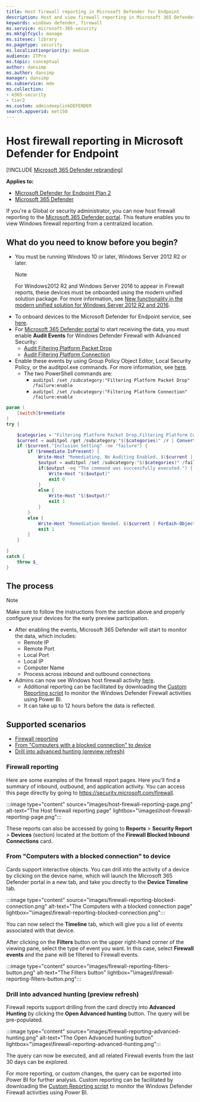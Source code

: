```yaml
---
title: Host firewall reporting in Microsoft Defender for Endpoint
description: Host and view firewall reporting in Microsoft 365 Defender portal.
keywords: windows defender, firewall
ms.service: microsoft-365-security
ms.mktglfcycl: manage
ms.sitesec: library
ms.pagetype: security
ms.localizationpriority: medium
audience: ITPro
ms.topic: conceptual
author: dansimp
ms.author: dansimp
manager: dansimp
ms.subservice: mde
ms.collection: 
- m365-security
- tier2
ms.custom: admindeeplinkDEFENDER
search.appverid: met150
---
```


# Host firewall reporting in Microsoft Defender for Endpoint

[!INCLUDE [Microsoft 365 Defender rebranding](../../includes/microsoft-defender.md)]

**Applies to:**
- [Microsoft Defender for Endpoint Plan 2](https://go.microsoft.com/fwlink/p/?linkid=2154037)
- [Microsoft 365 Defender](https://go.microsoft.com/fwlink/?linkid=2118804)

If you're a Global or security administrator, you can now host firewall reporting to the [Microsoft 365 Defender portal](https://security.microsoft.com). This feature enables you to view Windows firewall reporting from a centralized location.

## What do you need to know before you begin?

- You must be running Windows 10 or later, Windows Server 2012 R2 or later.
     > [!NOTE]
     > For Windows2012 R2 and Windows Server 2016 to appear in Firewall reports, these devices must be onboarded using the modern unified solution package. For more information, see [New functionality in the modern unified solution for Windows Server 2012 R2 and 2016](/microsoft-365/security/defender-endpoint/configure-server-endpoints#new-windows-server-2012-r2-and-2016-functionality-in-the-modern-unified-solution).
- To onboard devices to the Microsoft Defender for Endpoint service, see [here](onboard-configure.md).
- For <a href="https://go.microsoft.com/fwlink/p/?linkid=2077139" target="_blank">Microsoft 365 Defender portal</a> to start receiving the data, you must enable **Audit Events** for Windows Defender Firewall with Advanced Security:
  - [Audit Filtering Platform Packet Drop](/windows/security/threat-protection/auditing/audit-filtering-platform-packet-drop)
  - [Audit Filtering Platform Connection](/windows/security/threat-protection/auditing/audit-filtering-platform-connection)
- Enable these events by using Group Policy Object Editor, Local Security Policy, or the auditpol.exe commands. For more information, see [here](/windows/win32/fwp/auditing-and-logging).
  - The two PowerShell commands are:
    - `auditpol /set /subcategory:"Filtering Platform Packet Drop" /failure:enable`
    - `auditpol /set /subcategory:"Filtering Platform Connection" /failure:enable`

```powershell
param (
    [switch]$remediate
)
try {

    $categories = "Filtering Platform Packet Drop,Filtering Platform Connection"
    $current = auditpol /get /subcategory:"$($categories)" /r | ConvertFrom-Csv    
    if ($current."Inclusion Setting" -ne "failure") {
        if ($remediate.IsPresent) {
            Write-Host "Remediating. No Auditing Enabled. $($current | ForEach-Object {$_.Subcategory + ":" + $_.'Inclusion Setting' + ";"})"
            $output = auditpol /set /subcategory:"$($categories)" /failure:enable
            if($output -eq "The command was successfully executed.") {
                Write-Host "$($output)"
                exit 0
            }
            else {
                Write-Host "$($output)"
                exit 1
            }
        }
        else {
            Write-Host "Remediation Needed. $($current | ForEach-Object {$_.Subcategory + ":" + $_.'Inclusion Setting' + ";"})."
            exit 1
        }
    }

}
catch {
    throw $_
} 
```

## The process

> [!NOTE]
> Make sure to follow the instructions from the section above and properly configure your devices for the early preview participation.

- After enabling the events, Microsoft 365 Defender will start to monitor the data, which includes: 
   - Remote IP
   - Remote Port
   - Local Port
   - Local IP
   - Computer Name
   - Process across inbound and outbound connections
- Admins can now see Windows host firewall activity [here](https://security.microsoft.com/firewall).
   - Additional reporting can be facilitated by downloading the [Custom Reporting script](https://github.com/microsoft/MDATP-PowerBI-Templates/tree/master/Firewall) to monitor the Windows Defender Firewall activities using Power BI.
   - It can take up to 12 hours before the data is reflected.

## Supported scenarios

- [Firewall reporting](#firewall-reporting)
- [From "Computers with a blocked connection" to device](#from-computers-with-a-blocked-connection-to-device)
- [Drill into advanced hunting (preview refresh)](#drill-into-advanced-hunting-preview-refresh)

### Firewall reporting

Here are some examples of the firewall report pages. Here you'll find a summary of inbound, outbound, and application activity. You can access this page directly by going to <https://security.microsoft.com/firewall>.

:::image type="content" source="images/host-firewall-reporting-page.png" alt-text="The Host firewall reporting page" lightbox="\images\host-firewall-reporting-page.png":::

These reports can also be accessed by going to **Reports** > **Security Report** > **Devices** (section) located at the bottom of the **Firewall Blocked Inbound Connections** card.

### From "Computers with a blocked connection" to device

Cards support interactive objects. You can drill into the activity of a device by clicking on the device name, which will launch the Microsoft 365 Defender portal in a new tab, and take you directly to the **Device Timeline** tab.

:::image type="content" source="images/firewall-reporting-blocked-connection.png" alt-text="The Computers with a blocked connection page" lightbox="\images\firewall-reporting-blocked-connection.png":::

You can now select the **Timeline** tab, which will give you a list of events associated with that device.

After clicking on the **Filters** button on the upper right-hand corner of the viewing pane, select the type of event you want. In this case, select **Firewall events** and the pane will be filtered to Firewall events.

:::image type="content" source="images/firewall-reporting-filters-button.png" alt-text="The Filters button" lightbox="\images\firewall-reporting-filters-button.png":::

### Drill into advanced hunting (preview refresh)

Firewall reports support drilling from the card directly into **Advanced Hunting** by clicking the **Open Advanced hunting** button. The query will be pre-populated.

:::image type="content" source="images/firewall-reporting-advanced-hunting.png" alt-text="The Open Advanced hunting button" lightbox="\images\firewall-reporting-advanced-hunting.png":::

The query can now be executed, and all related Firewall events from the last 30 days can be explored.

For more reporting, or custom changes, the query can be exported into Power BI for further analysis. Custom reporting can be facilitated by downloading the [Custom Reporting script](https://github.com/microsoft/MDATP-PowerBI-Templates/tree/master/Firewall) to monitor the Windows Defender Firewall activities using Power BI.
